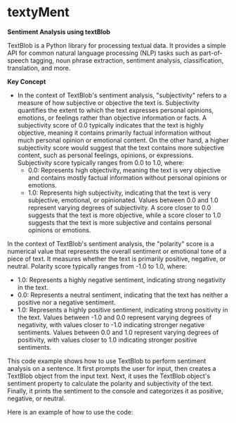 # **textyMent**
**Sentiment Analysis using textBlob** 

TextBlob is a Python library for processing textual data. It provides a simple API for common natural language processing (NLP) tasks such as part-of-speech tagging, noun phrase extraction, sentiment analysis, classification, translation, and more.

**Key Concept** 
- In the context of TextBlob's sentiment analysis, "subjectivity" refers to a measure of how subjective or objective the text is. Subjectivity quantifies the extent to which the text expresses personal opinions, emotions, or feelings rather than objective information or facts. A subjectivity score of 0.0 typically indicates that the text is highly objective, meaning it contains primarily factual information without much personal opinion or emotional content. On the other hand, a higher subjectivity score would suggest that the text contains more subjective content, such as personal feelings, opinions, or expressions. Subjectivity  score typically ranges from 0.0 to 1.0, where:
  - 0.0: Represents high objectivity, meaning the text is very objective and contains mostly factual information without personal opinions or emotions.
  - 1.0: Represents high subjectivity, indicating that the text is very subjective, emotional, or opinionated.
Values between 0.0 and 1.0 represent varying degrees of subjectivity. A score closer to 0.0 suggests that the text is more objective, while a score closer to 1.0 suggests that the text is more subjective and contains personal opinions or emotions.

In the context of TextBlob's sentiment analysis, the "polarity" score is a numerical value that represents the overall sentiment or emotional tone of a piece of text. It measures whether the text is primarily positive, negative, or neutral.
Polarity score typically ranges from -1.0 to 1.0, where:
- 1.0: Represents a highly negative sentiment, indicating strong negativity in the text.
- 0.0: Represents a neutral sentiment, indicating that the text has neither a positive nor a negative sentiment.
- 1.0: Represents a highly positive sentiment, indicating strong positivity in the text.
Values between -1.0 and 0.0 represent varying degrees of negativity, with values closer to -1.0 indicating stronger negative sentiments. Values between 0.0 and 1.0 represent varying degrees of positivity, with values closer to 1.0 indicating stronger positive sentiments.

This code example shows how to use TextBlob to perform sentiment analysis on a sentence. It first prompts the user for input, then creates a TextBlob object from the input text. Next, it uses the TextBlob object's sentiment property to calculate the polarity and subjectivity of the text. Finally, it prints the sentiment to the console and categorizes it as positive, negative, or neutral.

Here is an example of how to use the code:

